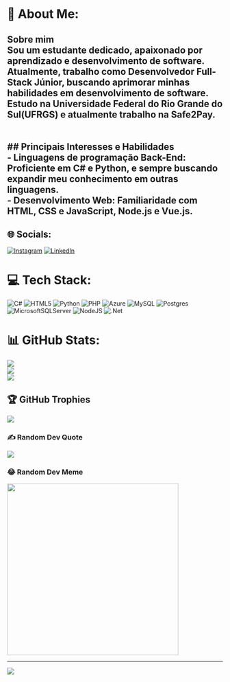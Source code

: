 # 💫 About Me:
## Sobre mim<br>Sou um estudante dedicado, apaixonado por aprendizado e desenvolvimento de software. Atualmente, trabalho como Desenvolvedor Full-Stack Júnior, buscando aprimorar minhas habilidades em desenvolvimento de software.<br>Estudo na Universidade Federal do Rio Grande do Sul(UFRGS) e atualmente trabalho na Safe2Pay. <br><br><br>## Principais Interesses e Habilidades<br>- Linguagens de programação Back-End: Proficiente em C# e Python, e sempre buscando expandir meu conhecimento em outras linguagens.<br>- Desenvolvimento Web: Familiaridade com HTML, CSS e JavaScript, Node.js e Vue.js.<br>


## 🌐 Socials:
[![Instagram](https://img.shields.io/badge/Instagram-%23E4405F.svg?logo=Instagram&logoColor=white)](https://instagram.com/gustalicht) [![LinkedIn](https://img.shields.io/badge/LinkedIn-%230077B5.svg?logo=linkedin&logoColor=white)](https://linkedin.com/in/https://www.linkedin.com/in/gustavolicht) 

# 💻 Tech Stack:
![C#](https://img.shields.io/badge/c%23-%23239120.svg?style=for-the-badge&logo=c-sharp&logoColor=white) ![HTML5](https://img.shields.io/badge/html5-%23E34F26.svg?style=for-the-badge&logo=html5&logoColor=white) ![Python](https://img.shields.io/badge/python-3670A0?style=for-the-badge&logo=python&logoColor=ffdd54) ![PHP](https://img.shields.io/badge/php-%23777BB4.svg?style=for-the-badge&logo=php&logoColor=white) ![Azure](https://img.shields.io/badge/azure-%230072C6.svg?style=for-the-badge&logo=microsoftazure&logoColor=white) ![MySQL](https://img.shields.io/badge/mysql-%2300000f.svg?style=for-the-badge&logo=mysql&logoColor=white) ![Postgres](https://img.shields.io/badge/postgres-%23316192.svg?style=for-the-badge&logo=postgresql&logoColor=white) ![MicrosoftSQLServer](https://img.shields.io/badge/Microsoft%20SQL%20Server-CC2927?style=for-the-badge&logo=microsoft%20sql%20server&logoColor=white) ![NodeJS](https://img.shields.io/badge/node.js-6DA55F?style=for-the-badge&logo=node.js&logoColor=white) ![.Net](https://img.shields.io/badge/.NET-5C2D91?style=for-the-badge&logo=.net&logoColor=white)
# 📊 GitHub Stats:
![](https://github-readme-stats.vercel.app/api?username=gustalicht&theme=omni&hide_border=false&include_all_commits=true&count_private=true)<br/>
![](https://github-readme-streak-stats.herokuapp.com/?user=gustalicht&theme=omni&hide_border=false)<br/>
![](https://github-readme-stats.vercel.app/api/top-langs/?username=gustalicht&theme=omni&hide_border=false&include_all_commits=true&count_private=true&layout=compact)

## 🏆 GitHub Trophies
![](https://github-profile-trophy.vercel.app/?username=gustalicht&theme=radical&no-frame=false&no-bg=false&margin-w=4)

### ✍️ Random Dev Quote
![](https://quotes-github-readme.vercel.app/api?type=horizontal&theme=radical)

### 😂 Random Dev Meme
<img src='https://randommeme-five.vercel.app/' style="height: 400px;"/>

---
[![](https://visitcount.itsvg.in/api?id=gustalicht&icon=5&color=1)](https://visitcount.itsvg.in)

<!-- Proudly created with GPRM ( https://gprm.itsvg.in ) -->
